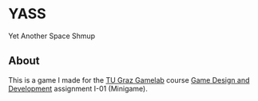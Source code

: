 # YASS
Yet Another Space Shmup

## About
This is a game I made for the [TU Graz Gamelab](https://gamelabgraz.com/) course [Game Design and Development](https://gamelabgraz.com/courses/gdd1/) assignment I-01 (Minigame).
